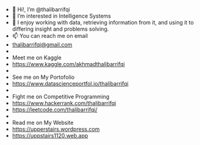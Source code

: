 - 👋 Hi!, I’m @thalibarrifqi
- 👀 I’m interested in Intelligence Systems
- 🌱 I enjoy working with data, retrieving information from it, and using it to differing insight and problems solving.
- 📫 You can reach me on email
- thalibarrifqi@gmail.com
-
- Meet me on Kaggle
- https://www.kaggle.com/akhmadthalibarrifqi
-
- See me on My Portofolio
- https://www.datascienceportfol.io/thalibarrifqi
-
- Fight me on Competitive Programming
- https://www.hackerrank.com/thalibarrifqi
- https://leetcode.com/thalibarrifqi/
- 
- Read me on My Website
- https://upperstairs.wordpress.com
- https://uppstairs1120.web.app

<!---
thalibarrifqi/thalibarrifqi is a ✨ special ✨ repository because its `README.md` (this file) appears on your GitHub profile.
You can click the Preview link to take a look at your changes.
--->
